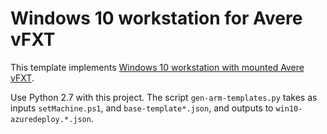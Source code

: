 # Windows 10 workstation for Avere vFXT  

This template implements [Windows 10 workstation with mounted Avere vFXT](../../../docs/windows_10_avere_vfxt_mounted_workstation.md).

Use Python 2.7 with this project.  The script `gen-arm-templates.py` takes as inputs `setMachine.ps1`, and `base-template*.json`, and outputs to `win10-azuredeploy.*.json`.
